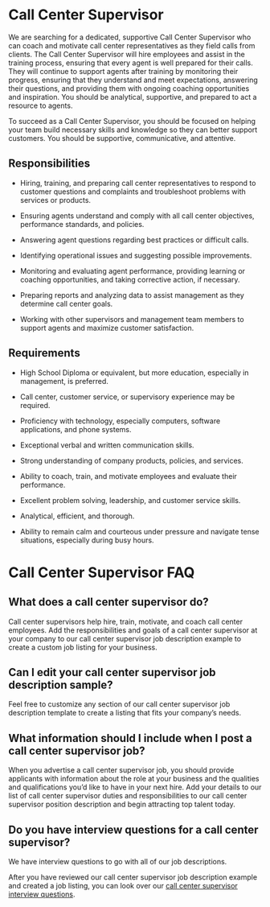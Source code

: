 # Call Center Supervisor

We are searching for a dedicated, supportive Call Center Supervisor who can coach and motivate call center representatives as they field calls from clients. The Call Center Supervisor will hire employees and assist in the training process, ensuring that every agent is well prepared for their calls. They will continue to support agents after training by monitoring their progress, ensuring that they understand and meet expectations, answering their questions, and providing them with ongoing coaching opportunities and inspiration. You should be analytical, supportive, and prepared to act a resource to agents.

To succeed as a Call Center Supervisor, you should be focused on helping your team build necessary skills and knowledge so they can better support customers. You should be supportive, communicative, and attentive.

## Responsibilities

* Hiring, training, and preparing call center representatives to respond to customer questions and complaints and troubleshoot problems with services or products.

* Ensuring agents understand and comply with all call center objectives, performance standards, and policies.

* Answering agent questions regarding best practices or difficult calls.

* Identifying operational issues and suggesting possible improvements.

* Monitoring and evaluating agent performance, providing learning or coaching opportunities, and taking corrective action, if necessary.

* Preparing reports and analyzing data to assist management as they determine call center goals.

* Working with other supervisors and management team members to support agents and maximize customer satisfaction.

## Requirements

* High School Diploma or equivalent, but more education, especially in management, is preferred.

* Call center, customer service, or supervisory experience may be required.

* Proficiency with technology, especially computers, software applications, and phone systems.

* Exceptional verbal and written communication skills.

* Strong understanding of company products, policies, and services.

* Ability to coach, train, and motivate employees and evaluate their performance.

* Excellent problem solving, leadership, and customer service skills.

* Analytical, efficient, and thorough.

* Ability to remain calm and courteous under pressure and navigate tense situations, especially during busy hours.
# Call Center Supervisor FAQ

## What does a call center supervisor do?

Call center supervisors help hire, train, motivate, and coach call center employees. Add the responsibilities and goals of a call center supervisor at your company to our call center supervisor job description example to create a custom job listing for your business.

## Can I edit your call center supervisor job description sample?

Feel free to customize any section of our call center supervisor job description template to create a listing that fits your company’s needs.

## What information should I include when I post a call center supervisor job?

When you advertise a call center supervisor job, you should provide applicants with information about the role at your business and the qualities and qualifications you’d like to have in your next hire. Add your details to our list of call center supervisor duties and responsibilities to our call center supervisor position description and begin attracting top talent today.

## Do you have interview questions for a call center supervisor?

We have interview questions to go with all of our job descriptions.

After you have reviewed our call center supervisor job description example and created a job listing, you can look over our <a
href="https://www.betterteam.com/call-center-supervisor-interview-questions">call center supervisor interview questions</a>.

